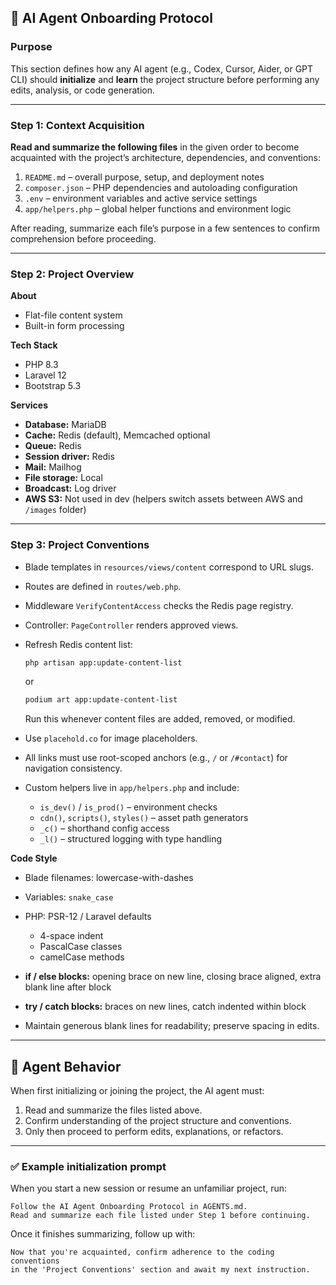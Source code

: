 ## 🧠 AI Agent Onboarding Protocol

### Purpose

This section defines how any AI agent (e.g., Codex, Cursor, Aider, or GPT CLI) should **initialize** and **learn** the project structure before performing any edits, analysis, or code generation.

---

### Step 1: Context Acquisition

**Read and summarize the following files** in the given order to become acquainted with the project’s architecture, dependencies, and conventions:

1. `README.md` – overall purpose, setup, and deployment notes
2. `composer.json` – PHP dependencies and autoloading configuration
3. `.env` – environment variables and active service settings
4. `app/helpers.php` – global helper functions and environment logic

After reading, summarize each file’s purpose in a few sentences to confirm comprehension before proceeding.

---

### Step 2: Project Overview

**About**

* Flat-file content system
* Built-in form processing

**Tech Stack**

* PHP 8.3
* Laravel 12
* Bootstrap 5.3

**Services**

* **Database:** MariaDB
* **Cache:** Redis (default), Memcached optional
* **Queue:** Redis
* **Session driver:** Redis
* **Mail:** Mailhog
* **File storage:** Local
* **Broadcast:** Log driver
* **AWS S3:** Not used in dev (helpers switch assets between AWS and `/images` folder)

---

### Step 3: Project Conventions

* Blade templates in `resources/views/content` correspond to URL slugs.
* Routes are defined in `routes/web.php`.
* Middleware `VerifyContentAccess` checks the Redis page registry.
* Controller: `PageController` renders approved views.
* Refresh Redis content list:

  ```bash
  php artisan app:update-content-list
  ```

  or

  ```bash
  podium art app:update-content-list
  ```

  Run this whenever content files are added, removed, or modified.
* Use `placehold.co` for image placeholders.
* All links must use root-scoped anchors (e.g., `/` or `/#contact`) for navigation consistency.
* Custom helpers live in `app/helpers.php` and include:

  * `is_dev()` / `is_prod()` – environment checks
  * `cdn()`, `scripts()`, `styles()` – asset path generators
  * `_c()` – shorthand config access
  * `_l()` – structured logging with type handling

**Code Style**

* Blade filenames: lowercase-with-dashes
* Variables: `snake_case`
* PHP: PSR-12 / Laravel defaults

  * 4-space indent
  * PascalCase classes
  * camelCase methods
* **if / else blocks:** opening brace on new line, closing brace aligned, extra blank line after block
* **try / catch blocks:** braces on new lines, catch indented within block
* Maintain generous blank lines for readability; preserve spacing in edits.

---

## 🔁 Agent Behavior

When first initializing or joining the project, the AI agent must:

1. Read and summarize the files listed above.
2. Confirm understanding of the project structure and conventions.
3. Only then proceed to perform edits, explanations, or refactors.

---

### ✅ Example initialization prompt

When you start a new session or resume an unfamiliar project, run:

```
Follow the AI Agent Onboarding Protocol in AGENTS.md.
Read and summarize each file listed under Step 1 before continuing.
```

Once it finishes summarizing, follow up with:

```
Now that you're acquainted, confirm adherence to the coding conventions
in the 'Project Conventions' section and await my next instruction.
```
